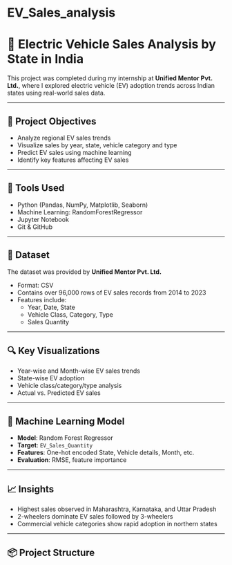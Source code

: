 # EV_Sales_analysis
# 🚗 Electric Vehicle Sales Analysis by State in India

This project was completed during my internship at **Unified Mentor Pvt. Ltd.**, where I explored electric vehicle (EV) adoption trends across Indian states using real-world sales data.

---

## 📌 Project Objectives

- Analyze regional EV sales trends
- Visualize sales by year, state, vehicle category and type
- Predict EV sales using machine learning
- Identify key features affecting EV sales

---

## 🧰 Tools Used

- Python (Pandas, NumPy, Matplotlib, Seaborn)
- Machine Learning: RandomForestRegressor
- Jupyter Notebook
- Git & GitHub

---

## 📁 Dataset

The dataset was provided by **Unified Mentor Pvt. Ltd.**  
- Format: CSV  
- Contains over 96,000 rows of EV sales records from 2014 to 2023  
- Features include:
  - Year, Date, State
  - Vehicle Class, Category, Type
  - Sales Quantity

---

## 🔍 Key Visualizations

- Year-wise and Month-wise EV sales trends
- State-wise EV adoption
- Vehicle class/category/type analysis
- Actual vs. Predicted EV sales

---

## 🤖 Machine Learning Model

- **Model**: Random Forest Regressor  
- **Target**: `EV_Sales_Quantity`  
- **Features**: One-hot encoded State, Vehicle details, Month, etc.  
- **Evaluation**: RMSE, feature importance

---

## 📈 Insights

- Highest sales observed in Maharashtra, Karnataka, and Uttar Pradesh
- 2-wheelers dominate EV sales followed by 3-wheelers
- Commercial vehicle categories show rapid adoption in northern states

---

## 📦 Project Structure

